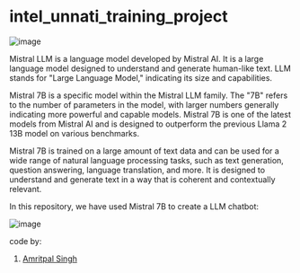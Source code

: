 # intel_unnati_training_project

![image](https://github.com/amritpalsingh52/intel_unnati_training_project/assets/124516230/d40c35b3-6282-4fc0-a278-d40fc1c8acbc)

Mistral LLM is a language model developed by Mistral AI. It is a large language model designed to understand and generate human-like text. LLM stands for "Large Language Model," indicating its size and capabilities.

Mistral 7B is a specific model within the Mistral LLM family. The "7B" refers to the number of parameters in the model, with larger numbers generally indicating more powerful and capable models. Mistral 7B is one of the latest models from Mistral AI and is designed to outperform the previous Llama 2 13B model on various benchmarks.

Mistral 7B is trained on a large amount of text data and can be used for a wide range of natural language processing tasks, such as text generation, question answering, language translation, and more. It is designed to understand and generate text in a way that is coherent and contextually relevant.

In this repository, we have used Mistral 7B to create a LLM chatbot:

![image](https://github.com/amritpalsingh52/intel_unnati_training_project/assets/124516230/e8ea612c-8b4b-4fc3-9c6b-fd8527de9a8d)

code by:
1. [Amritpal Singh](www.linkedin.com/in/amritpal-singh-89292925a)

